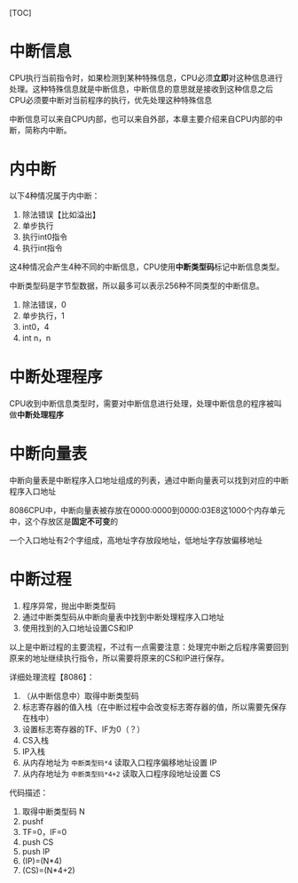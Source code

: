 [TOC]

# 中断信息
CPU执行当前指令时，如果检测到某种特殊信息，CPU必须**立即**对这种信息进行处理。这种特殊信息就是中断信息，中断信息的意思就是接收到这种信息之后CPU必须要中断对当前程序的执行，优先处理这种特殊信息

中断信息可以来自CPU内部，也可以来自外部，本章主要介绍来自CPU内部的中断，简称内中断。

# 内中断
以下4种情况属于内中断：
1. 除法错误【比如溢出】
2. 单步执行
3. 执行int0指令
4. 执行int指令

这4种情况会产生4种不同的中断信息，CPU使用**中断类型码**标记中断信息类型。

中断类型码是字节型数据，所以最多可以表示256种不同类型的中断信息。

1. 除法错误，0
2. 单步执行，1
3. int0，4
3. int n，n

# 中断处理程序
CPU收到中断信息类型时，需要对中断信息进行处理，处理中断信息的程序被叫做**中断处理程序**

# 中断向量表
中断向量表是中断程序入口地址组成的列表，通过中断向量表可以找到对应的中断程序入口地址

8086CPU中，中断向量表被存放在0000:0000到0000:03E8这1000个内存单元中，这个存放区是**固定不可变**的

一个入口地址有2个字组成，高地址字存放段地址，低地址字存放偏移地址

# 中断过程
1. 程序异常，抛出中断类型码
2. 通过中断类型码从中断向量表中找到中断处理程序入口地址
3. 使用找到的入口地址设置CS和IP

以上是中断过程的主要流程，不过有一点需要注意：处理完中断之后程序需要回到原来的地址继续执行指令，所以需要将原来的CS和IP进行保存。

详细处理流程【8086】：
1. （从中断信息中）取得中断类型码
2. 标志寄存器的值入栈（在中断过程中会改变标志寄存器的值，所以需要先保存在栈中）
3. 设置标志寄存器的TF、IF为0（？）
4. CS入栈
5. IP入栈
6. 从内存地址为 `中断类型码*4` 读取入口程序偏移地址设置 IP
7. 从内存地址为 `中断类型码*4+2` 读取入口程序段地址设置 CS

代码描述：
1. 取得中断类型码 N
2. pushf
3. TF=0，IF=0
4. push CS
5. push IP
6. (IP)=(N*4)
7. (CS)=(N*4+2)